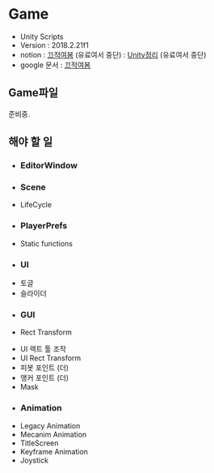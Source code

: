 # Game
- Unity Scripts
- Version : 2018.2.21f1
- notion      : [끄적여봄](https://www.notion.so/until-4-20-21-40-491d586d1f31445ba3906372ba3ff61e) (유료여서 중단)
            : [Unity정리](https://www.notion.so/Unity-34ef117d38de48a8bdddfede1b2ad9b8) (유료여서 중단)
- google 문서 : [끄적여봄](https://docs.google.com/document/d/1fYwzi-WAzHFp9DKAhanzCG9IU-MZUK3upFgZOJJQz_U/edit?usp=sharing)

## Game파일
준비중.

## 해야 할 일

+ ### EditorWindow

+ ### Scene
- LifeCycle

+ ### PlayerPrefs
- Static functions

+ ### UI
- 토글
- 슬라이더

+ ### GUI

+ Rect Transform
- UI 렉트 툴 조작
- UI Rect Transform
- 피봇 포인트 (더)
- 앵커 포인트 (더)
- Mask

+ ### Animation
- Legacy Animation
- Mecanim Animation
- TitleScreen
- Keyframe Animation
- Joystick



